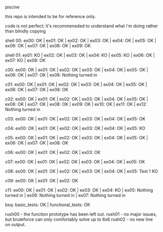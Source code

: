 piscine

this repo is intended to be for reference only.

code is not perfect; it's recommeneded to understand what i'm doing rather than blindly copying

shell 00: ex00: OK | ex01: OK | ex02: OK | ex03: OK | ex04: OK | ex05: OK | ex06: OK | ex07: OK | ex08: OK | ex09: OK

shell 01: ex01: KO | ex02: OK | ex03: OK | ex04: KO | ex05: KO | ex06: OK | ex07: KO | ex08: OK

c00: ex00: OK | ex01: OK | ex02: OK | ex03: OK | ex04: OK | ex05: OK | ex06: OK | ex07: OK | ex08: Nothing turned in

c01: ex00: OK | ex01: OK | ex02: OK | ex03: OK | ex04: OK | ex05: OK | ex06: OK | ex07: OK | ex08: OK

c02: ex00: OK | ex01: OK | ex02: OK | ex03: OK | ex04: OK | ex05: OK | ex06: OK | ex07: OK | ex08: OK | ex09: OK | ex10: OK | ex11: OK | ex12: Nothing turned in

c03: ex00: OK | ex01: OK | ex02: OK | ex03: OK | ex04: OK | ex05: OK

c04: ex00: OK | ex01: OK | ex02: OK | ex03: OK | ex04: OK | ex05: KO

c05: ex00: OK | ex01: OK | ex02: OK | ex03: OK | ex04: OK | ex05: OK | ex06: OK | ex07: OK | ex08: OK

c06: ex00: OK | ex01: OK | ex02: OK | ex03: OK

c07: ex00: OK | ex01: OK | ex02: OK | ex03: OK | ex04: OK | ex05: OK

c08: ex00: OK | ex01: OK | ex02: OK | ex03: OK | ex04: OK | ex05: Test 1 KO

c09: ex00: OK | ex01: OK | ex02: OK

c11: ex00: OK | ex01: OK | ex02: OK | ex03: OK | ex04: KO | ex05: Nothing turned in | ex06: Nothing turned in | ex07: Nothing turned in

bsq: basic_tests: OK | functional_tests: OK

rush00 - the function prototype has been left out.
rush01 - no major issues, but bruteforce can only comfortably solve up to 6x6
rush02 - no new line on output.

